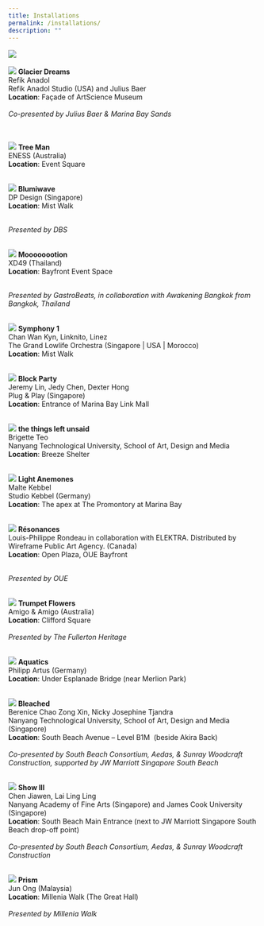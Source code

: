 ```yaml
---
title: Installations
permalink: /installations/
description: ""
---
```

<p style="font-size:17px; line-height:40px">
<a href="/festival-map"><img src="/images/i%20light%20singapore%20(festival%20map)%20.jpg"><br>

</a><a href="/installations/glacier-dreams"><img src="/images/Installations/RL%20Images/glacier%20dreams-min.jpg"></a>
<b>Glacier Dreams </b>
<br>
Refik Anadol <br>
Refik Anadol Studio (USA) and Julius Baer<br> 
<b>Location</b>: Façade of ArtScience Museum<br><br>
<i>Co-presented by Julius Baer &amp; Marina Bay Sands</i>	
<br><br>

<a href="/installations/tree-man"><img src="/images/Installations/RL%20Images/tree%20man-min%20(1).jpg"></a>
<b>Tree Man </b><br>
ENESS (Australia) <br>
<b>Location</b>: Event Square<br><br>

<a href="/installations/blumiwave"><img src="/images/Installations/RL%20Images/blumiwave-min.jpeg"></a>
<b>Blumiwave</b><br>
DP Design (Singapore)<br>
<b>Location</b>: Mist Walk<br><br>

<i>Presented by DBS</i><br><br>

<a href="/installations/moooooootion"><img src="/images/Installations/RL%20Images/04062023_pico_colossal_upload_clean_689-min.jpg"></a>
<b>Moooooootion</b><br>
XD49 (Thailand)<br>
<b>Location</b>: Bayfront Event Space<br><br>

<i>Presented by&nbsp;GastroBeats, in collaboration with Awakening Bangkok from Bangkok, Thailand</i><br><br>

<a href="/installations/symphony-1"><img src="/images/Installations/RL%20Images/symphony%201-min.jpg"></a>
<b>Symphony 1 </b><br>
Chan Wan Kyn,&nbsp;Linknito,&nbsp;Linez<br>
The Grand Lowlife Orchestra (Singapore | USA | Morocco)<br>
<b>Location</b>: Mist Walk<br><br>
	
<a href="/installations/blockparty"><img src="/images/Installations/RL%20Images/01062023_pico_colossal_upload_clean_059-min.jpg"></a>
<b>Block Party</b>
<br>
Jeremy Lin, Jedy Chen, Dexter Hong&nbsp; <br>
Plug &amp; Play (Singapore)<br>
<b>Location</b>: Entrance of Marina Bay Link Mall<br><br>


<a href="/installations/the-things-left-unsaid"><img src="/images/Installations/RL%20Images/04062023_pico_colossal_upload_clean_503-min.jpg"></a>
<b>the things left unsaid</b><br>
Brigette Teo<br>
Nanyang Technological University, School of Art, Design and Media<br>
<b>Location</b>: Breeze Shelter<br><br>
	
<a href="/installations/light-anemones"><img src="/images/Installations/RL%20Images/light%20anemones-min.jpg"></a>
<b>Light Anemones</b><br>
Malte&nbsp;Kebbel&nbsp;<br>
Studio&nbsp;Kebbel&nbsp;(Germany)<br>
<b>Location</b>: The apex at The Promontory at Marina Bay<br><br>

<a href="/installations/resonances"><img src="/images/Installations/RL%20Images/resonances-min.jpg"></a>
<b>Résonances</b><br>
Louis-Philippe Rondeau in collaboration with ELEKTRA. Distributed by Wireframe Public Art Agency. (Canada)<br>
<b>Location</b>: Open Plaza, OUE Bayfront<br><br>

<i>Presented by OUE</i><br><br>

<a href="/installations/trumpetflowers"><img src="/images/Installations/RL%20Images/30052023_pico_colossal_upload_clean_234-min%20(1).jpg"></a>
<b>Trumpet Flowers</b>
<br>
Amigo &amp; Amigo (Australia)<br>
<b>Location</b>: Clifford Square<br><br>
	<i>Presented by The Fullerton Heritage</i>
<br><br>

<a href="/installations/aquatics"><img src="/images/Installations/RL%20Images/01062023_pico_colossal_upload_clean_135-min.jpg"></a>
<b>Aquatics </b><br>
Philipp Artus (Germany)<br>
<b>Location</b>: Under Esplanade Bridge (near Merlion Park)<br><br>
	
<a href="/installations/bleached"><img src="/images/Installations/RL%20Images/30052023_pico_colossal_upload_clean_256-min%20(1).jpg"></a>
<b>Bleached</b>
<br>
Berenice Chao Zong Xin, Nicky Josephine Tjandra<br>
Nanyang Technological University, School of Art, Design and Media (Singapore)<br>
<b>Location</b>: South Beach Avenue – Level B1M&nbsp; (beside Akira Back)<br><br>
	<i>Co-presented by South Beach Consortium, Aedas, &amp; Sunray Woodcraft Construction, supported by JW Marriott Singapore South Beach</i>
<br><br>
	
<a href="/installations/showiii"><img src="/images/Installations/RL%20Images/01062023_pico_colossal_upload_clean_165-min.jpg"></a>
<b>Show III</b>
<br>
Chen Jiawen, Lai Ling Ling
<br>Nanyang Academy of Fine Arts (Singapore) and James Cook University (Singapore)<br>
<b>Location</b>: South Beach Main Entrance (next to JW Marriott Singapore South Beach drop-off point)<br><br>
<i>Co-presented by South Beach Consortium, Aedas, &amp; Sunray Woodcraft Construction</i>
<br><br>
	
<a href="/installations/prism"><img src="/images/Installations/RL%20Images/01062023_pico_colossal_upload_clean_211-min.jpg"></a>
<b>Prism</b>
<br>
Jun Ong (Malaysia)<br>
<b>Location</b>: Millenia Walk (The Great Hall)<br><br>
	<i>Presented by Millenia Walk</i>
<br><br>
</p>
